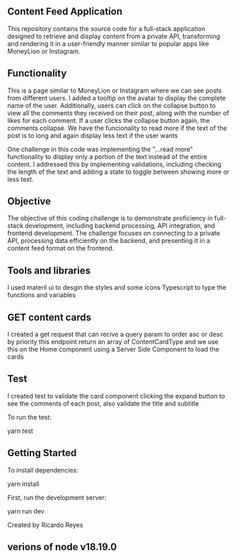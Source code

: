 
## Content Feed Application
This repository contains the source code for a full-stack application designed to retrieve and display content from a private API, transforming and rendering it in a user-friendly manner similar to popular apps like MoneyLion or Instagram.

## Functionality

This is a page similar to MoneyLion or Instagram where we can see posts from different users. I added a tooltip on the avatar to display the complete name of the user. Additionally, users can click on the collapse button to view all the comments they received on their post, along with the number of likes for each comment. If a user clicks the collapse button again, the comments collapse.
We have the funcionality to read more if the text of the post is to long and again display less text if the user wants

One challenge in this code was implementing the "...read more" functionality to display only a portion of the text instead of the entire content. I addressed this by implementing validations, including checking the length of the text and adding a state to toggle between showing more or less text.

## Objective
The objective of this coding challenge is to demonstrate proficiency in full-stack development, including backend processing, API integration, and frontend development. The challenge focuses on connecting to a private API, processing data efficiently on the backend, and presenting it in a content feed format on the frontend.

## Tools and libraries
I used materil ui to desgin the styles and some icons
Typescript to type the functions and variables

## GET content cards
I created a get request that can recive a query param to order asc or desc by priority
this endpoint return an array of ContentCardType and we use this on the Home component 
using a Server Side Component to load the cards

## Test
I created test to validate the card component clicking the expand button to see the comments of each post, also validate the title and subtitle

To run the test:

yarn test

## Getting Started

To install dependencies:

yarn install

First, run the development server:

yarn run dev

Created by Ricardo Reyes


## verions of node v18.19.0
